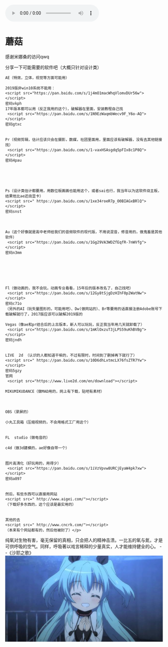 <html lang="en">
<head>
<body>    
    <meta charset="UTF-8">
    <title>蘑菇の</title>
    <style  type="text/css">
        body{
            background-image: url(3.jpg);
            background-size: 100% 100%;
            height:100%;
        }
        html{
            height: 100%;
        }
         @keyframes myfirst {
            from {opacity:0}
            to {opacity: 100}
        }
        h1{
            animation: myfirst 3s infinite;
        }
    </style>
<body>
<audio src="https://www.kugou.com/song/#hash=9CD70CCF4E51DFB84CBE0D9EB814A928"controls="controls" autoplay="autoplay">
</audio>  
<h1>蘑菇</h1>
<p>感谢米娜桑的访问qwq</p>
<p>分享一下可能需要的软件吧（大概只针对设计类）

    AE（特效，立体，视觉等方面可能用）

    2019版非win10系统不能用：
    <script src="https://pan.baidu.com/s/1j4mO1macWhqVlomvDUr56w"></script>
    密码vkph
    17年版本都可以用（反正我用的这个），破解器在里面，安装教程自己找
     <script src="https://pan.baidu.com/s/1N9EzWaqmbWecv9F_Y6o-AQ"></script>
    密码gtxc


    Pr（视频剪辑，估计应该只会在摄影，数媒，社团里面用，里面应该有破解器，没有去其他链接找）
     <script src="https://pan.baidu.com/s/1-vaxHSAsgdq5pFIx8c1P8Q"></script>
    密码4pau





    Ps（设计类估计都要用，用数位板画画也能用这个，或者sai也行，我当年以为这软件烧主板，结果他比ae还烧显卡）
    <script src=" https://pan.baidu.com/s/1xe34roeR7p_O0BIAGxBRlQ"></script>
    密码snst



    Au（这个好像就是高中老师给我们的音频软件的现代版，不用说混音，修音用的，做鬼畜是其他软件）
     <script src="https://pan.baidu.com/s/1Gg29VA3WDZfEqfR-7nWVfg"></script>
    密码n3mm






    Fl（做动画的，我不会玩，动画专业看看，15年后的版本改名了，自己找吧）
     <script src="https://pan.baidu.com/s/12Gy8tSjgDzHIhF0p2WatNw"></script>
    密码c71o
    （另外的AI（玩矢量图形的，可能用吧）、Dw(做网站的）、Br等要用的话直接注册Adobe账号下载破解就行了，2017版应该可以破解2019版的

    Vegas（像ae和pr结合后的上古版本，新人可以玩玩，反正我当年用几天就卸载了）
     <script src="https://pan.baidu.com/s/1mKlOxzuT3jLPS59uKhBVBg"></script>
    密码jndh


    LIVE  2d （认识的人都知道干嘛的，不过有限时，时间到了删掉再下就行了）
    <script src=" https://pan.baidu.com/s/10D6dhLxtmcLX76fsZTR7Yw"></script>
    密码5gzy
    官网
     <script src="https://www.live2d.com/en/download"></script>

    MIKUMIKUDANCE（做MAD用的，网上有下载，贴吧有素材）



    OBS（录屏的）

    小丸工具箱（压缩视频的，不会用格式工厂用这个）


    FL 	studio（做电音的）

    c4d（做3d建模的，ae好像自带一个）


    图片高清化（好玩用的，用得少）
     <script src="https://pan.baidu.com/s/1iVzVpvw8URCjEyaW4pk7xw"></script>
    密码a897


    然后，有些东西可以直接用网站
    <script src=" http://www.aigei.com/"></script>
    （下载好多东西的，这个应该是最实用的）


    其他的去
    <script src=" http://www.cncrk.com/"></script>
    （本来有个网站都有的，然后他被封了）</p>


</body>
<p>纯氧对生物有害，毫无保留的真相，只会把人的精神击溃。一比五的氧与氮，才是可供呼吸的空气。同样，呼吸著以戏言稀释的少量真实，人才能维持健全的心。
    --《沙耶之歌》
<img src="1.jpg"/>   
</p>
</html>
